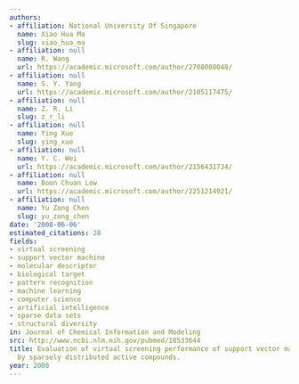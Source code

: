 ```yaml
---
authors:
- affiliation: National University Of Singapore
  name: Xiao Hua Ma
  slug: xiao_hua_ma
- affiliation: null
  name: R. Wang
  url: https://academic.microsoft.com/author/2708008048/
- affiliation: null
  name: S. Y. Yang
  url: https://academic.microsoft.com/author/2105117475/
- affiliation: null
  name: Z. R. Li
  slug: z_r_li
- affiliation: null
  name: Ying Xue
  slug: ying_xue
- affiliation: null
  name: Y. C. Wei
  url: https://academic.microsoft.com/author/2156431734/
- affiliation: null
  name: Boon Chuan Low
  url: https://academic.microsoft.com/author/2251214921/
- affiliation: null
  name: Yu Zong Chen
  slug: yu_zong_chen
date: '2008-06-06'
estimated_citations: 28
fields:
- virtual screening
- support vector machine
- molecular descriptor
- biological target
- pattern recognition
- machine learning
- computer science
- artificial intelligence
- sparse data sets
- structural diversity
in: Journal of Chemical Information and Modeling
src: http://www.ncbi.nlm.nih.gov/pubmed/18533644
title: Evaluation of virtual screening performance of support vector machines trained
  by sparsely distributed active compounds.
year: 2008
---
```

